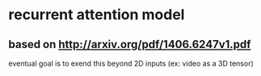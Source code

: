 # recurrent attention model
## based on http://arxiv.org/pdf/1406.6247v1.pdf

eventual goal is to exend this beyond 2D inputs (ex: video as a 3D tensor)
